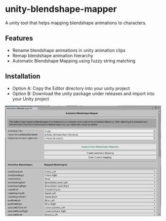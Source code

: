 # unity-blendshape-mapper
A unity tool that helps mapping blendshape animations to characters.

## Features
 - Rename blendshape animations in unity animation clips
 - Remap blendshape animation hierarchy
 - Automatic Blendshape Mapping using fuzzy string matching
 
 ## Installation
 - Option A: Copy the Editor directory into your unity project
 - Option B: Download the unity package under releases and import into your Unity project

![Unity Blendshape Mapper](images/screenshot.png)

